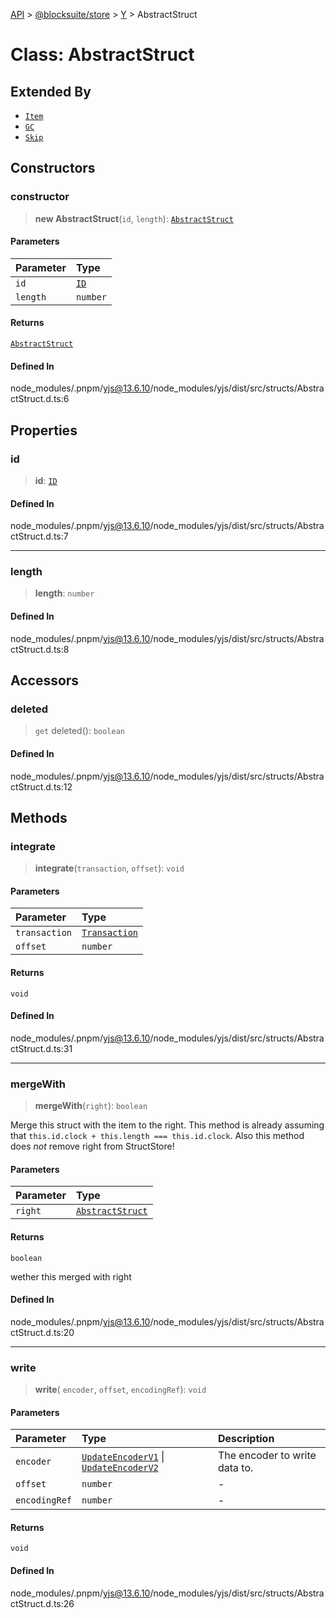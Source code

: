 [API](../../../../../index.md) > [@blocksuite/store](../../../index.md) > [Y](../index.md) > AbstractStruct

# Class: AbstractStruct

## Extended By

- [`Item`](class.Item.md)
- [`GC`](class.GC.md)
- [`Skip`](class.Skip.md)

## Constructors

### constructor

> **new AbstractStruct**(`id`, `length`): [`AbstractStruct`](class.AbstractStruct.md)

#### Parameters

| Parameter | Type |
| :------ | :------ |
| `id` | [`ID`](class.ID.md) |
| `length` | `number` |

#### Returns

[`AbstractStruct`](class.AbstractStruct.md)

#### Defined In

node\_modules/.pnpm/yjs@13.6.10/node\_modules/yjs/dist/src/structs/AbstractStruct.d.ts:6

## Properties

### id

> **id**: [`ID`](class.ID.md)

#### Defined In

node\_modules/.pnpm/yjs@13.6.10/node\_modules/yjs/dist/src/structs/AbstractStruct.d.ts:7

***

### length

> **length**: `number`

#### Defined In

node\_modules/.pnpm/yjs@13.6.10/node\_modules/yjs/dist/src/structs/AbstractStruct.d.ts:8

## Accessors

### deleted

> `get` deleted(): `boolean`

#### Defined In

node\_modules/.pnpm/yjs@13.6.10/node\_modules/yjs/dist/src/structs/AbstractStruct.d.ts:12

## Methods

### integrate

> **integrate**(`transaction`, `offset`): `void`

#### Parameters

| Parameter | Type |
| :------ | :------ |
| `transaction` | [`Transaction`](class.Transaction.md) |
| `offset` | `number` |

#### Returns

`void`

#### Defined In

node\_modules/.pnpm/yjs@13.6.10/node\_modules/yjs/dist/src/structs/AbstractStruct.d.ts:31

***

### mergeWith

> **mergeWith**(`right`): `boolean`

Merge this struct with the item to the right.
This method is already assuming that `this.id.clock + this.length === this.id.clock`.
Also this method does *not* remove right from StructStore!

#### Parameters

| Parameter | Type |
| :------ | :------ |
| `right` | [`AbstractStruct`](class.AbstractStruct.md) |

#### Returns

`boolean`

wether this merged with right

#### Defined In

node\_modules/.pnpm/yjs@13.6.10/node\_modules/yjs/dist/src/structs/AbstractStruct.d.ts:20

***

### write

> **write**(
  `encoder`,
  `offset`,
  `encodingRef`): `void`

#### Parameters

| Parameter | Type | Description |
| :------ | :------ | :------ |
| `encoder` | [`UpdateEncoderV1`](class.UpdateEncoderV1.md) \| [`UpdateEncoderV2`](class.UpdateEncoderV2.md) | The encoder to write data to. |
| `offset` | `number` | - |
| `encodingRef` | `number` | - |

#### Returns

`void`

#### Defined In

node\_modules/.pnpm/yjs@13.6.10/node\_modules/yjs/dist/src/structs/AbstractStruct.d.ts:26
